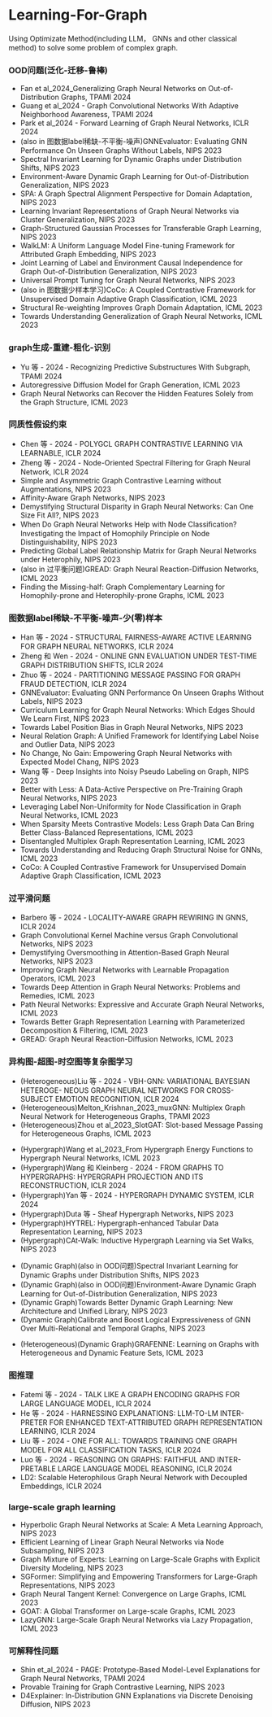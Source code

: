 # Learning-For-Graph
Using Optimizate Method(including LLM， GNNs and other classical method) to solve some problem of complex graph.

### OOD问题(泛化-迁移-鲁棒)

- Fan et al_2024_Generalizing Graph Neural Networks on Out-of-Distribution Graphs, TPAMI 2024
- Guang et al_2024 - Graph Convolutional Networks With Adaptive Neighborhood Awareness, TPAMI 2024
- Park et al_2024 - Forward Learning of Graph Neural Networks, ICLR 2024
- (also in 图数据label稀缺-不平衡-噪声)GNNEvaluator: Evaluating GNN Performance On Unseen Graphs Without Labels, NIPS 2023
- Spectral Invariant Learning for Dynamic Graphs under Distribution Shifts, NIPS 2023
- Environment-Aware Dynamic Graph Learning for Out-of-Distribution Generalization, NIPS 2023
- SPA: A Graph Spectral Alignment Perspective for Domain Adaptation, NIPS 2023
- Learning Invariant Representations of Graph Neural Networks via Cluster Generalization, NIPS 2023
- Graph-Structured Gaussian Processes for Transferable Graph Learning, NIPS 2023
- WalkLM: A Uniform Language Model Fine-tuning Framework for Attributed Graph Embedding, NIPS 2023
- Joint Learning of Label and Environment Causal Independence for Graph Out-of-Distribution Generalization, NIPS 2023
- Universal Prompt Tuning for Graph Neural Networks, NIPS 2023
- (also in 图数据少样本学习)CoCo: A Coupled Contrastive Framework for Unsupervised Domain Adaptive Graph Classification, ICML 2023
- Structural Re-weighting Improves Graph Domain Adaptation, ICML 2023
- Towards Understanding Generalization of Graph Neural Networks, ICML 2023

### graph生成-重建-粗化-识别

- Yu 等 - 2024 - Recognizing Predictive Substructures With Subgraph, TPAMI 2024
- Autoregressive Diffusion Model for Graph Generation, ICML 2023
- Graph Neural Networks can Recover the Hidden Features Solely from the Graph Structure, ICML 2023


### 同质性假设约束

- Chen 等 - 2024 - POLYGCL GRAPH CONTRASTIVE LEARNING VIA LEARNABLE, ICLR 2024
- Zheng 等 - 2024 - Node-Oriented Spectral Filtering for Graph Neural Network, ICLR 2024
- Simple and Asymmetric Graph Contrastive Learning without Augmentations, NIPS 2023
- Affinity-Aware Graph Networks, NIPS 2023
- Demystifying Structural Disparity in Graph Neural Networks: Can One Size Fit All?, NIPS 2023
- When Do Graph Neural Networks Help with Node Classiﬁcation? Investigating the Impact of Homophily Principle on Node Distinguishability, NIPS 2023
- Predicting Global Label Relationship Matrix for Graph Neural Networks under Heterophily, NIPS 2023
- (also in 过平衡问题)GREAD: Graph Neural Reaction-Diffusion Networks, ICML 2023
- Finding the Missing-half: Graph Complementary Learning for Homophily-prone and Heterophily-prone Graphs, ICML 2023

### 图数据label稀缺-不平衡-噪声-少(零)样本

- Han 等 - 2024 - STRUCTURAL FAIRNESS-AWARE ACTIVE LEARNING FOR GRAPH NEURAL NETWORKS, ICLR 2024
- Zheng 和 Wen - 2024 - ONLINE GNN EVALUATION UNDER TEST-TIME GRAPH DISTRIBUTION SHIFTS, ICLR 2024
- Zhuo 等 - 2024 - PARTITIONING MESSAGE PASSING FOR GRAPH FRAUD DETECTION, ICLR 2024
- GNNEvaluator: Evaluating GNN Performance On Unseen Graphs Without Labels, NIPS 2023
- Curriculum Learning for Graph Neural Networks: Which Edges Should We Learn First, NIPS 2023
- Towards Label Position Bias in Graph Neural Networks, NIPS 2023
- Neural Relation Graph: A Unified Framework for Identifying Label Noise and Outlier Data, NIPS 2023
- No Change, No Gain: Empowering Graph Neural Networks with Expected Model Chang, NIPS 2023
- Wang 等 - Deep Insights into Noisy Pseudo Labeling on Graph, NIPS 2023
- Better with Less: A Data-Active Perspective on Pre-Training Graph Neural Networks, NIPS 2023
- Leveraging Label Non-Uniformity for Node Classification in Graph Neural Networks, ICML 2023
- When Sparsity Meets Contrastive Models: Less Graph Data Can Bring Better Class-Balanced Representations, ICML 2023
- Disentangled Multiplex Graph Representation Learning, ICML 2023
- Towards Understanding and Reducing Graph Structural Noise for GNNs, ICML 2023
- CoCo: A Coupled Contrastive Framework for Unsupervised Domain Adaptive Graph Classification, ICML 2023

### 过平滑问题

- Barbero 等 - 2024 - LOCALITY-AWARE GRAPH REWIRING IN GNNS, ICLR 2024
- Graph Convolutional Kernel Machine versus Graph Convolutional Networks, NIPS 2023
- Demystifying Oversmoothing in Attention-Based Graph Neural Networks, NIPS 2023
- Improving Graph Neural Networks with Learnable Propagation Operators, ICML 2023
- Towards Deep Attention in Graph Neural Networks: Problems and Remedies, ICML 2023
- Path Neural Networks: Expressive and Accurate Graph Neural Networks, ICML 2023
- Towards Better Graph Representation Learning with Parameterized Decomposition & Filtering, ICML 2023
- GREAD: Graph Neural Reaction-Diffusion Networks, ICML 2023

### 异构图-超图-时空图等复杂图学习

- (Heterogeneous)Liu 等 - 2024 - VBH-GNN: VARIATIONAL BAYESIAN HETEROGE- NEOUS GRAPH NEURAL NETWORKS FOR CROSS- SUBJECT EMOTION RECOGNITION, ICLR 2024
- (Heterogeneous)Melton_Krishnan_2023_muxGNN: Multiplex Graph Neural Network for Heterogeneous Graphs, TPAMI 2023
- (Heterogeneous)Zhou et al_2023_SlotGAT: Slot-based Message Passing for Heterogeneous Graphs, ICML 2023

* (Hypergraph)Wang et al_2023_From Hypergraph Energy Functions to Hypergraph Neural Networks, ICML 2023
* (Hypergraph)Wang 和 Kleinberg - 2024 - FROM GRAPHS TO HYPERGRAPHS: HYPERGRAPH PROJECTION AND ITS RECONSTRUCTION, ICLR 2024
* (Hypergraph)Yan 等 - 2024 - HYPERGRAPH DYNAMIC SYSTEM, ICLR 2024
* (Hypergraph)Duta 等 - Sheaf Hypergraph Networks, NIPS 2023
* (Hypergraph)HYTREL: Hypergraph-enhanced Tabular Data Representation Learning, NIPS 2023
* (Hypergraph)CAt-Walk: Inductive Hypergraph Learning via Set Walks, NIPS 2023

+ (Dynamic Graph)(also in OOD问题)Spectral Invariant Learning for Dynamic Graphs under Distribution Shifts, NIPS 2023
+ (Dynamic Graph)(also in OOD问题)Environment-Aware Dynamic Graph Learning for Out-of-Distribution Generalization, NIPS 2023
+ (Dynamic Graph)Towards Better Dynamic Graph Learning: New Architecture and Unified Library, NIPS 2023
+ (Dynamic Graph)Calibrate and Boost Logical Expressiveness of GNN Over Multi-Relational and Temporal Graphs, NIPS 2023

- (Heterogeneous)(Dynamic Graph)GRAFENNE: Learning on Graphs with Heterogeneous and Dynamic Feature Sets, ICML 2023


### 图推理

- Fatemi 等 - 2024 - TALK LIKE A GRAPH ENCODING GRAPHS FOR LARGE LANGUAGE MODEL, ICLR 2024
- He 等 - 2024 - HARNESSING EXPLANATIONS: LLM-TO-LM INTER- PRETER FOR ENHANCED TEXT-ATTRIBUTED GRAPH REPRESENTATION LEARNING, ICLR 2024
- Liu 等 - 2024 - ONE FOR ALL: TOWARDS TRAINING ONE GRAPH MODEL FOR ALL CLASSIFICATION TASKS, ICLR 2024
- Luo 等 - 2024 - REASONING ON GRAPHS: FAITHFUL AND INTER- PRETABLE LARGE LANGUAGE MODEL REASONING, ICLR 2024
- LD2: Scalable Heterophilous Graph Neural Network with Decoupled Embeddings, ICLR 2024

### large-scale graph learning

- Hyperbolic Graph Neural Networks at Scale: A Meta Learning Approach, NIPS 2023
- Efficient Learning of Linear Graph Neural Networks via Node Subsampling, NIPS 2023
- Graph Mixture of Experts: Learning on Large-Scale Graphs with Explicit Diversity Modeling, NIPS 2023
- SGFormer: Simplifying and Empowering Transformers for Large-Graph Representations, NIPS 2023
- Graph Neural Tangent Kernel: Convergence on Large Graphs, ICML 2023
- GOAT: A Global Transformer on Large-scale Graphs, ICML 2023
- LazyGNN: Large-Scale Graph Neural Networks via Lazy Propagation, ICML 2023

### 可解释性问题

- Shin et_al_2024 - PAGE: Prototype-Based Model-Level Explanations for Graph Neural Networks, TPAMI 2024
- Provable Training for Graph Contrastive Learning, NIPS 2023
- D4Explainer: In-Distribution GNN Explanations via Discrete Denoising Diffusion, NIPS 2023
